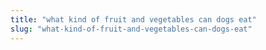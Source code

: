 ```yaml
---
title: "what kind of fruit and vegetables can dogs eat"
slug: "what-kind-of-fruit-and-vegetables-can-dogs-eat"
---
```


